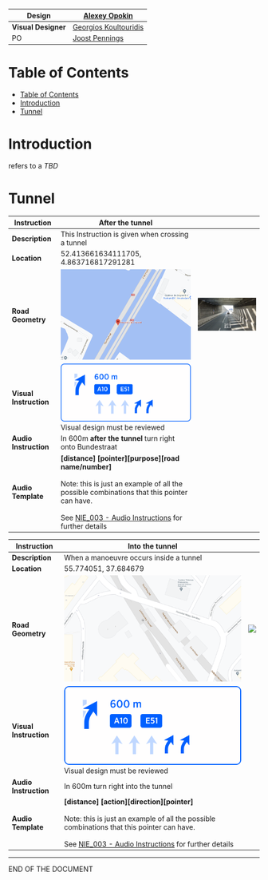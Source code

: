 | **Design** | [Alexey Opokin](https://tomtom.atlassian.net/wiki/people/70121:e8cb7861-9079-4b92-b96d-bfe8cd882680?ref=confluence) |
|---|---|
| **Visual Designer** | [Georgios Koultouridis](https://tomtom.atlassian.net/wiki/people/5be2fd44649a737c2342afbe?ref=confluence) |
| PO | [Joost Pennings](https://tomtom.atlassian.net/wiki/people/712020:a6d50cb1-97be-4a9a-a279-3fbb3e2e1799?ref=confluence) |


Table of Contents
=================


*   [Table of Contents](#Table-of-Contents)
*   [Introduction](#Introduction)
*   [Tunnel](#Tunnel)

  

**Introduction**
================

refers to a _TBD_

  

  

**Tunnel**
==========

  

| **Instruction** | After the tunnel                                                                                                                                                                                                                                                                                                                 |  |
|---|----------------------------------------------------------------------------------------------------------------------------------------------------------------------------------------------------------------------------------------------------------------------------------------------------------------------------------|---|
| **Description** | This Instruction is given when crossing a tunnel                                                                                                                                                                                                                                                                                 |  |
| **Location** | 52\.413661634111705, 4\.863716817291281                                                                                                                                                                                                                                                                                          |  |
| **Road Geometry** | ![](images/157711140.png)                                                                                                                                                                                                                                                                                                     | ![](images/157711141.png) |
| **Visual Instruction** | ![](images/157711142.png) Visual design must be reviewed                                                                                                                                                                                                                                                                      |  |
| **Audio Instruction** | In 600m **after the tunnel** turn right onto Bundestraat                                                                                                                                                                                                                                                                         |  |
| **Audio Template** | **\[distance] \[pointer]\[purpose]\[road name/number]**<br/><br/>Note: this is just an example of all the possible combinations that this pointer can have.<br/><br/>See [NIE\_003 \- Audio Instructions](https://tomtom.atlassian.net/wiki/display/FlaminGO/NIE_003+-+Audio+Instructions?src=contextnavpagetreemode) for further details |

| **Instruction** | Into the tunnel                                                                                                                                                                                                                                                                                                                |  |
|---| ---                                                                                                                                                                                                                                                                                                                              |---|
| **Description** | When a manoeuvre occurs inside a tunnel                                                                                                                                                                                                                                                                                        |  |
| **Location** | 55\.774051, 37\.684679                                                                                                                                                                                                                                                                                                         |  |
| **Road Geometry** | ![](images/157711143.png)                                                                                                                                                                                                                                                                              | ![](images/157711144.png) |
| **Visual Instruction** | ![](images/157711142.png) Visual design must be reviewed                                                                                                                                                                                                                                                                    |  |
| **Audio Instruction** | In 600m turn right into the tunnel                                                                                                                                                                                                                                                                                             |  |
| **Audio Template** | **\[distance] \[action]\[direction]\[pointer]**<br/><br/>Note: this is just an example of all the possible combinations that this pointer can have.<br/><br/>See [NIE\_003 \- Audio Instructions](https://tomtom.atlassian.net/wiki/display/FlaminGO/NIE_003+-+Audio+Instructions?src=contextnavpagetreemode) for further details                  |

  

  

  

  

  

  

  

  

* * *

END OF THE DOCUMENT
